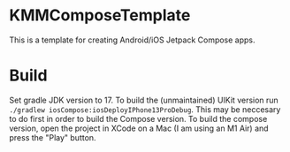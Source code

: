 # KMMComposeTemplate
This is a template for creating Android/iOS Jetpack Compose apps.
# Build
Set gradle JDK version to 17. To build the (unmaintained) UIKit version run `./gradlew iosCompose:iosDeployIPhone13ProDebug`. This may be neccesary to do first in order to build the Compose version. To build the compose version, open the project in XCode on a Mac (I am using an M1 Air) and press the "Play" button.

